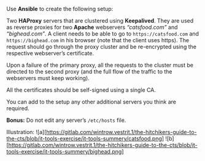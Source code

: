 Use **Ansible** to create the following setup:  

Two **HAProxy** servers that are clustered using **Keepalived**. They are used as reverse proxies for two **Apache** webservers _“catsfood.com”_ and _“bighead.com”_.
A client needs to be able to go to `https://catsfood.com` and `https://bighead.com` in his browser (note that the client uses https). The request should go through the proxy cluster and be re-encrypted using the respective webserver’s certificate.

Upon a failure of the primary proxy, all the requests to the cluster must be directed to the second proxy (and the full flow of the traffic to the webservers must keep working).

All the certificates should be self-signed using a single CA.

You can add to the setup any other additional servers you think are required.

**Bonus:** Do not edit any server’s `/etc/hosts` file.

Illustration:
![a][https://gitlab.com/wintrow.vestrit.1/the-hitchikers-guide-to-the-cts/blob/it-tools-exercise/it-tools-summery/catsfood.png]
![b][https://gitlab.com/wintrow.vestrit.1/the-hitchikers-guide-to-the-cts/blob/it-tools-exercise/it-tools-summery/bighead.png]
